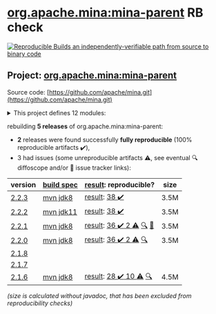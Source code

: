 [org.apache.mina:mina-parent](https://central.sonatype.com/artifact/org.apache.mina/mina-parent/versions) RB check
=======

[![Reproducible Builds](https://reproducible-builds.org/images/logos/rb.svg) an independently-verifiable path from source to binary code](https://reproducible-builds.org/)

## Project: [org.apache.mina:mina-parent](https://central.sonatype.com/artifact/org.apache.mina/mina-parent/versions)

Source code: [https://github.com/apache/mina.git](https://github.com/apache/mina.git)

<details><summary>This project defines 12 modules:</summary>

* [org.apache.mina:mina-core](https://central.sonatype.com/artifact/org.apache.mina/mina-core/2.2.3)
* [org.apache.mina:mina-example](https://central.sonatype.com/artifact/org.apache.mina/mina-example/2.2.3)
* [org.apache.mina:mina-filter-compression](https://central.sonatype.com/artifact/org.apache.mina/mina-filter-compression/2.2.3)
* [org.apache.mina:mina-http](https://central.sonatype.com/artifact/org.apache.mina/mina-http/2.2.3)
* [org.apache.mina:mina-integration-beans](https://central.sonatype.com/artifact/org.apache.mina/mina-integration-beans/2.2.3)
* [org.apache.mina:mina-integration-jmx](https://central.sonatype.com/artifact/org.apache.mina/mina-integration-jmx/2.2.3)
* [org.apache.mina:mina-integration-ognl](https://central.sonatype.com/artifact/org.apache.mina/mina-integration-ognl/2.2.3)
* [org.apache.mina:mina-integration-xbean](https://central.sonatype.com/artifact/org.apache.mina/mina-integration-xbean/2.2.3)
* [org.apache.mina:mina-legal](https://central.sonatype.com/artifact/org.apache.mina/mina-legal/2.2.3)
* [org.apache.mina:mina-parent](https://central.sonatype.com/artifact/org.apache.mina/mina-parent/2.2.3)
* [org.apache.mina:mina-statemachine](https://central.sonatype.com/artifact/org.apache.mina/mina-statemachine/2.2.3)
* [org.apache.mina:mina-transport-apr](https://central.sonatype.com/artifact/org.apache.mina/mina-transport-apr/2.2.3)
</details>

rebuilding **5 releases** of org.apache.mina:mina-parent:
- **2** releases were found successfully **fully reproducible** (100% reproducible artifacts :heavy_check_mark:),
- 3 had issues (some unreproducible artifacts :warning:, see eventual :mag: diffoscope and/or :memo: issue tracker links):

| version | [build spec](/BUILDSPEC.md) | [result](https://reproducible-builds.org/docs/jvm/): reproducible? | size |
| -- | --------- | ------ | -- |
| [2.2.3](https://central.sonatype.com/artifact/org.apache.mina/mina-parent/2.2.3/pom) | [mvn jdk8](mina-2.2.3.buildspec) | [result](mina-parent-2.2.3.buildinfo): [38 :heavy_check_mark: ](mina-parent-2.2.3.buildcompare) | 3.5M |
| [2.2.2](https://central.sonatype.com/artifact/org.apache.mina/mina-parent/2.2.2/pom) | [mvn jdk11](mina-2.2.2.buildspec) | [result](mina-parent-2.2.2.buildinfo): [38 :heavy_check_mark: ](mina-parent-2.2.2.buildcompare) | 3.5M |
| [2.2.1](https://central.sonatype.com/artifact/org.apache.mina/mina-parent/2.2.1/pom) | [mvn jdk8](mina-2.2.1.buildspec) | [result](mina-parent-2.2.1.buildinfo): [36 :heavy_check_mark:  2 :warning:](mina-parent-2.2.1.buildcompare) [:mag:](mina-parent-2.2.1.diffoscope) [:memo:](https://github.com/apache/mina/pull/34) | 3.5M |
| [2.2.0](https://central.sonatype.com/artifact/org.apache.mina/mina-parent/2.2.0/pom) | [mvn jdk8](mina-2.2.0.buildspec) | [result](mina-parent-2.2.0.buildinfo): [36 :heavy_check_mark:  2 :warning:](mina-parent-2.2.0.buildcompare) [:mag:](mina-parent-2.2.0.diffoscope) | 3.5M |
| [2.1.8](https://central.sonatype.com/artifact/org.apache.mina/mina-parent/2.1.8/pom) | | | |
| [2.1.7](https://central.sonatype.com/artifact/org.apache.mina/mina-parent/2.1.7/pom) | | | |
| [2.1.6](https://central.sonatype.com/artifact/org.apache.mina/mina-parent/2.1.6/pom) | [mvn jdk8](mina-2.1.6.buildspec) | [result](mina-parent-2.1.6.buildinfo): [28 :heavy_check_mark:  10 :warning:](mina-parent-2.1.6.buildcompare) [:mag:](mina-parent-2.1.6.diffoscope) | 4.5M |

<i>(size is calculated without javadoc, that has been excluded from reproducibility checks)</i>
